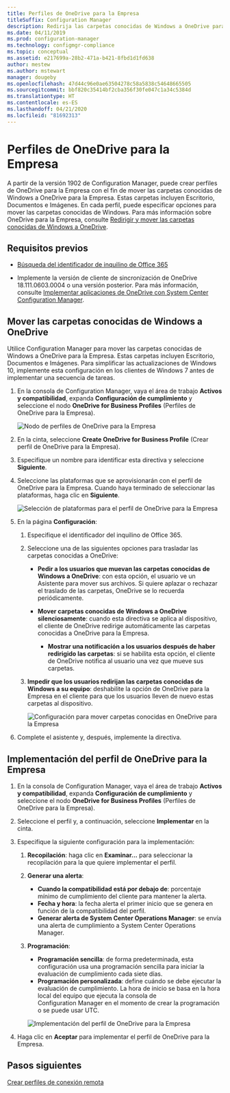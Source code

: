 ```yaml
---
title: Perfiles de OneDrive para la Empresa
titleSuffix: Configuration Manager
description: Redirija las carpetas conocidas de Windows a OneDrive para la Empresa mediante un perfil de OneDrive para la Empresa en Configuration Manager.
ms.date: 04/11/2019
ms.prod: configuration-manager
ms.technology: configmgr-compliance
ms.topic: conceptual
ms.assetid: e217699a-28b2-471a-b421-8fbd1d1fd638
author: mestew
ms.author: mstewart
manager: dougeby
ms.openlocfilehash: 47d44c96e0ae63504278c58a5838c54648665505
ms.sourcegitcommit: bbf820c35414bf2cba356f30fe047c1a34c5384d
ms.translationtype: HT
ms.contentlocale: es-ES
ms.lasthandoff: 04/21/2020
ms.locfileid: "81692313"
---
```

# <a name="onedrive-for-business-profiles"></a>Perfiles de OneDrive para la Empresa

A partir de la versión 1902 de Configuration Manager, puede crear perfiles de OneDrive para la Empresa con el fin de mover las carpetas conocidas de Windows a OneDrive para la Empresa. Estas carpetas incluyen Escritorio, Documentos e Imágenes. En cada perfil, puede especificar opciones para mover las carpetas conocidas de Windows. Para más información sobre OneDrive para la Empresa, consulte [Redirigir y mover las carpetas conocidas de Windows a OneDrive](https://docs.microsoft.com/onedrive/redirect-known-folders). <!--3556021-->

## <a name="prerequisites"></a>Requisitos previos

- [Búsqueda del identificador de inquilino de Office 365](https://docs.microsoft.com/onedrive/find-your-office-365-tenant-id)  

- Implemente la versión de cliente de sincronización de OneDrive 18.111.0603.0004 o una versión posterior. Para más información, consulte [Implementar aplicaciones de OneDrive con System Center Configuration Manager](https://docs.microsoft.com/onedrive/deploy-on-windows).  

## <a name="move-windows-known-folders-to-onedrive"></a><a name="bkmk_odfb"></a> Mover las carpetas conocidas de Windows a OneDrive
<!--3556021-->
Utilice Configuration Manager para mover las carpetas conocidas de Windows a OneDrive para la Empresa. Estas carpetas incluyen Escritorio, Documentos e Imágenes. Para simplificar las actualizaciones de Windows 10, implemente esta configuración en los clientes de Windows 7 antes de implementar una secuencia de tareas. 

1. En la consola de Configuration Manager, vaya el área de trabajo **Activos y compatibilidad**, expanda **Configuración de cumplimiento** y seleccione el nodo **OneDrive for Business Profiles** (Perfiles de OneDrive para la Empresa).  

   ![Nodo de perfiles de OneDrive para la Empresa](media/onedrive-for-business-profiles-node.png)
2. En la cinta, seleccione **Create OneDrive for Business Profile** (Crear perfil de OneDrive para la Empresa).  

3. Especifique un nombre para identificar esta directiva y seleccione **Siguiente**.  

4. Seleccione las plataformas que se aprovisionarán con el perfil de OneDrive para la Empresa. Cuando haya terminado de seleccionar las plataformas, haga clic en **Siguiente**.

    ![Selección de plataformas para el perfil de OneDrive para la Empresa](media/onedrive-for-business-profile-select-platforms.png) 

5. En la página **Configuración**:

    1. Especifique el identificador del inquilino de Office 365.  

    2. Seleccione una de las siguientes opciones para trasladar las carpetas conocidas a OneDrive:  

        - **Pedir a los usuarios que muevan las carpetas conocidas de Windows a OneDrive**: con esta opción, el usuario ve un Asistente para mover sus archivos. Si quiere aplazar o rechazar el traslado de las carpetas, OneDrive se lo recuerda periódicamente.  

        - **Mover carpetas conocidas de Windows a OneDrive silenciosamente**: cuando esta directiva se aplica al dispositivo, el cliente de OneDrive redirige automáticamente las carpetas conocidas a OneDrive para la Empresa.  

            - **Mostrar una notificación a los usuarios después de haber redirigido las carpetas**: si se habilita esta opción, el cliente de OneDrive notifica al usuario una vez que mueve sus carpetas.  

    3. **Impedir que los usuarios redirijan las carpetas conocidas de Windows a su equipo**: deshabilite la opción de OneDrive para la Empresa en el cliente para que los usuarios lleven de nuevo estas carpetas al dispositivo.  

       ![Configuración para mover carpetas conocidas en OneDrive para la Empresa](media/onedrive-for-business-profile-move-folder-settings.png)

6. Complete el asistente y, después, implemente la directiva.  


## <a name="deploy-the-onedrive-for-business-profile"></a>Implementación del perfil de OneDrive para la Empresa

1. En la consola de Configuration Manager, vaya el área de trabajo **Activos y compatibilidad**, expanda **Configuración de cumplimiento** y seleccione el nodo **OneDrive for Business Profiles** (Perfiles de OneDrive para la Empresa).  


2. Seleccione el perfil y, a continuación, seleccione **Implementar** en la cinta.

3. Especifique la siguiente configuración para la implementación:

   1. **Recopilación**: haga clic en **Examinar...** para seleccionar la recopilación para la que quiere implementar el perfil.  
   1. **Generar una alerta**:

      - **Cuando la compatibilidad está por debajo de**: porcentaje mínimo de cumplimiento del cliente para mantener la alerta.
      -  **Fecha y hora**: la fecha alerta el primer inicio que se genera en función de la compatibilidad del perfil.
      - **Generar alerta de System Center Operations Manager**: se envía una alerta de cumplimiento a System Center Operations Manager.
   1. **Programación**:

      - **Programación sencilla**: de forma predeterminada, esta configuración usa una programación sencilla para iniciar la evaluación de cumplimiento cada siete días.
      - **Programación personalizada**: define cuándo se debe ejecutar la evaluación de cumplimiento. La hora de inicio se basa en la hora local del equipo que ejecuta la consola de Configuration Manager en el momento de crear la programación o se puede usar UTC.
 
      ![Implementación del perfil de OneDrive para la Empresa](media/onedrive-for-business-deploy-profile.png)

4. Haga clic en **Aceptar** para implementar el perfil de OneDrive para la Empresa.


## <a name="next-steps"></a>Pasos siguientes

[Crear perfiles de conexión remota](create-remote-connection-profiles.md)
